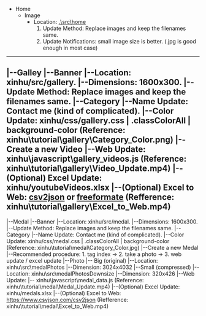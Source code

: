 * Home
  * Image
    * Location: [.\src\home]([.\src\home])
      1. Update Method:  Replace images and keep the filenames same.
      2. Update Notifications: small image size is better.  (.jpg is good enough in most case)
---------------------------------------------------------------------------
|--Galley
   |--Banner
      |--Location: xinhu/src/gallery.
      |--Dimensions: 1600x300.
      |--Update Method: Replace images and keep the filenames same.
   |--Category 
      |--Name Update: Contact me (kind of complicated).
      |--Color Update: xinhu/css/gallery.css | .classColorAll | background-color (Reference: xinhu\tutorial\gallery\Category_Color.png)
   |--Create a new Video
      |--Web Update: xinhu\javascript\gallery_videos.js (Reference: xinhu\tutorial\gallery\Video_Update.mp4)
      |--(Optional) Excel Update:  xinhu/youtubeVideos.xlsx 
      |--(Optional) Excel to Web:  [csv2json](https://www.csvjson.com/csv2json) or [freeformate](https://www.freeformatter.com/csv-to-json-converter.html) (Refference: xinhu\tutorial\gallery\Excel_to_Web.mp4)
---------------------------------------------------------------------------
|--Medal
   |--Banner
      |--Location: xinhu/src/medal.
      |--Dimensions: 1600x300.
      |--Update Method: Replace images and keep the filenames same.
   |--Category 
      |--Name Update: Contact me (kind of complicated).
      |--Color Update: xinhu/css/medal.css | .classColorAll | background-color (Reference: xinhu\tutorial\medal\Category_Color.jpg)
   |--Create a new Medal
      |--Recommended procedure: 1. tag index -> 2. take a photo -> 3.  web update / excel update 
      |--Photo
         |-- Big (original)
             |--Location: xinhu\src\medalPhotos
             |--Dimension: 3024x4032
         |--Small (compressed)
             |--Location: xinhu\src\medalPhotosDownsize
             |--Dimension: 320x426
      |--Web Update:
            |-- xinhu\javascript\medal_data.js (Reference: xinhu\tutorial\medal\Medal_Update.mp4)
      |--(Optional) Excel Update:  xinhu/medals.xlsx
      |--(Optional) Excel to Web:  https://www.csvjson.com/csv2json (Refference: xinhu\tutorial\medal\Excel_to_Web.mp4)
